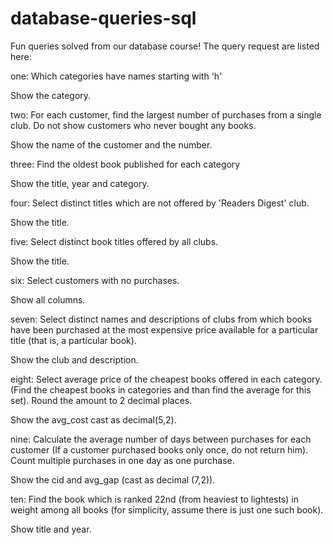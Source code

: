 # database-queries-sql
Fun queries solved from our database course! The query request are listed here:

one:
Which categories have names starting with 'h'

Show the category.

two:
For each customer, find the largest number of purchases from a single club. Do not show customers who never bought any books.

Show the name of the customer and the number.

three:
Find the oldest book published for each category

Show the title, year and category.

four:
Select distinct titles which are not offered by 'Readers Digest' club.

Show the title.

five:
Select distinct book titles offered by all clubs.

Show the title.

six:
Select customers with no purchases.

Show all columns.

seven:
Select distinct names and descriptions of clubs from which books have been purchased at the most expensive price available for a particular title (that is, a particular book).

Show the club and description.

eight:
Select average price of the cheapest books offered in each category. (Find the cheapest books in categories and than find the average for this set). Round the amount to 2 decimal places.

Show the avg_cost cast as decimal(5,2).

nine:
Calculate the average number of days between purchases for each customer (If a customer purchased books only once, do not return him). Count multiple purchases in one day as one purchase.

Show the cid and avg_gap (cast as decimal (7,2)).

ten:
Find the book which is ranked 22nd (from heaviest to lightests) in weight among all books (for simplicity, assume there is just one such book).

Show title and year.
